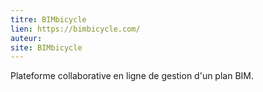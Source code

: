 ```yaml
---
titre: BIMbicycle
lien: https://bimbicycle.com/
auteur: 
site: BIMbicycle
---
```


Plateforme collaborative en ligne de gestion d'un plan BIM.
